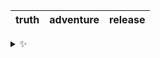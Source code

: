 | truth | adventure | release |
| :---: | :-------: | :-----: |

<details>
  <summary>✨</summary>
  These words are chosen at random each day. New words will appear here tomorrow morning.
</details>